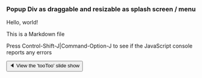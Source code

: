 ### Popup Div as draggable and resizable as splash screen / menu

Hello, world!

This is a Markdown file

Press Control-Shift-J|Command-Option-J to see if the JavaScript console reports any errors

<button onclick="navDragMove.style='width:60%;height:80%;left:30%;';divDragMoveContent.innerHTML='<iframe id=ifr frameBorder=0 src=https://pushme-pullyou.github.io/tootoo14/js-14-04/slideshow.html style=height:100%;width:100%; ></iframe>';" >&#x1f508; View the 'tooToo' slide show</button>